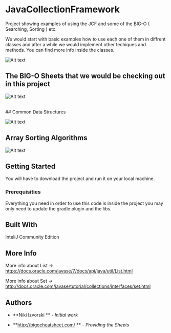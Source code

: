 # JavaCollectionFramework
Project showing examples of using the JCF and some of the BIG-O ( Searching, Sorting ) etc.

We would start with basic examples how to use each one of them in diffrent classes and after a while we
would implement other techiques and methods. You can find more info inside the classes.

![Alt text](http://pedrocardoso.eu/wp-content/uploads/2010/12/collectionsImpl.png "Java Cheat Sheet")
<br>
## The BIG-O Sheets that we would be checking out in this project

![Alt text](http://i.imgur.com/bvrcBFn.jpg "Big-O Chart")

<br>
## Common Data Structures

![Alt text](http://i.imgur.com/VVGlzbI.jpg "Data Structures")

## Array Sorting Algorithms

![Alt text](http://i.imgur.com/EjJRejF.jpg "Data Structures")


## Getting Started

You will have to download the project and run it on your local machine.

### Prerequisities

Everything you need in order to use this code is inside the project you may only need to update the gradle plugin and the libs.

## Built With

InteliJ Community Edition

## More Info

More info about List -> https://docs.oracle.com/javase/7/docs/api/java/util/List.html

More info about Set -> http://docs.oracle.com/javase/tutorial/collections/interfaces/set.html

## Authors

* **Niki Izvorski ** - *Initial work*

* **http://bigocheatsheet.com/ ** - *Providing the Sheets*
